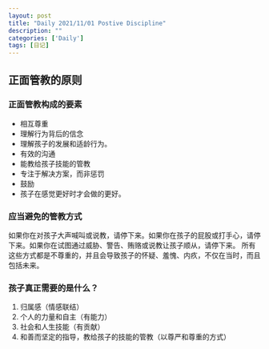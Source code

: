 ```yaml
---
layout: post
title: "Daily 2021/11/01 Postive Discipline"
description: ""
categories: ['Daily']
tags: [日记]
---
```


## 正面管教的原则


### 正面管教构成的要素

- 相互尊重
- 理解行为背后的信念
- 理解孩子的发展和适龄行为。
- 有效的沟通
- 能教给孩子技能的管教
- 专注于解决方案，而非惩罚
- 鼓励
- 孩子在感觉更好时才会做的更好。


### 应当避免的管教方式
如果你在对孩子大声喊叫或说教，请停下来。如果你在孩子的屁股或打手心，请停下来。如果你在试图通过威胁、警告、贿赂或说教让孩子顺从，请停下来。 所有这些方式都是不尊重的，并且会导致孩子的怀疑、羞愧、内疚，不仅在当时，而且包括未来。

### 孩子真正需要的是什么？

1. 归属感（情感联结）
2. 个人的力量和自主（有能力）
3. 社会和人生技能（有贡献）
4. 和善而坚定的指导，教给孩子的技能的管教（以尊严和尊重的方式）
